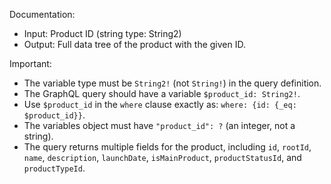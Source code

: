 Documentation:
- Input: Product ID (string type: String2)
- Output: Full data tree of the product with the given ID.

Important:
- The variable type must be `String2!` (not `String!`) in the query definition.
- The GraphQL query should have a variable `$product_id: String2!`.
- Use `$product_id` in the `where` clause exactly as: `where: {id: {_eq: $product_id}}`.
- The variables object must have `"product_id": ?` (an integer, not a string).
- The query returns multiple fields for the product, including `id`, `rootId`, `name`, `description`, `launchDate`, `isMainProduct`, `productStatusId`, and `productTypeId`.
